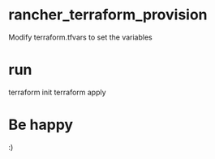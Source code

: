 # rancher_terraform_provision
Modify terraform.tfvars to set the variables 

# run
terraform init
terraform apply

# Be happy
:)
